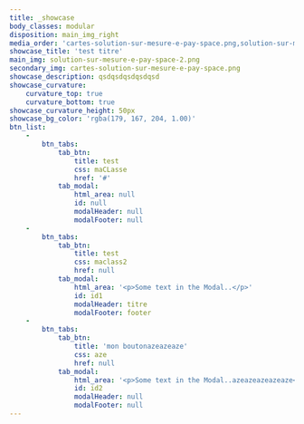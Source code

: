 ```yaml
---
title: _showcase
body_classes: modular
disposition: main_img_right
media_order: 'cartes-solution-sur-mesure-e-pay-space.png,solution-sur-mesure-e-pay-space-2.png,showcase_pattern.svg,showcase_pattern (1).svg'
showcase_title: 'test titre'
main_img: solution-sur-mesure-e-pay-space-2.png
secondary_img: cartes-solution-sur-mesure-e-pay-space.png
showcase_description: qsdqsdqsdqsdqsd
showcase_curvature:
    curvature_top: true
    curvature_bottom: true
showcase_curvature_height: 50px
showcase_bg_color: 'rgba(179, 167, 204, 1.00)'
btn_list:
    -
        btn_tabs:
            tab_btn:
                title: test
                css: maCLasse
                href: '#'
            tab_modal:
                html_area: null
                id: null
                modalHeader: null
                modalFooter: null
    -
        btn_tabs:
            tab_btn:
                title: test
                css: maclass2
                href: null
            tab_modal:
                html_area: '<p>Some text in the Modal..</p>'
                id: id1
                modalHeader: titre
                modalFooter: footer
    -
        btn_tabs:
            tab_btn:
                title: 'mon boutonazeazeaze'
                css: aze
                href: null
            tab_modal:
                html_area: '<p>Some text in the Modal..azeazeazeazeaze</p>'
                id: id2
                modalHeader: null
                modalFooter: null
---
```


